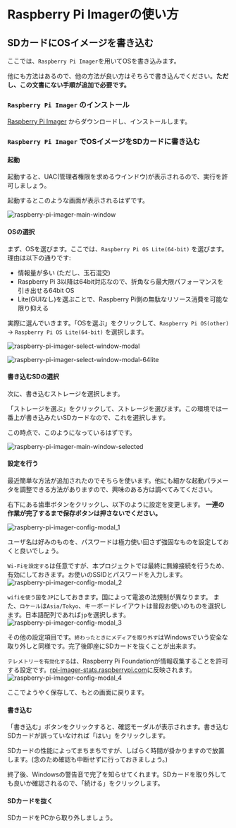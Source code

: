 # Raspberry Pi Imagerの使い方

## SDカードにOSイメージを書き込む

ここでは、`Raspberry Pi Imager`を用いてOSを書き込みます。

他にも方法はあるので、他の方法が良い方はそちらで書き込んでください。**ただし、この文書にない手順が追加で必要です。**

### `Raspberry Pi Imager` のインストール

[Raspberry Pi Imager](https://www.raspberrypi.com/software/) からダウンロードし、インストールします。

### `Raspberry Pi Imager` でOSイメージをSDカードに書き込む

#### 起動

起動すると、UAC(管理者権限を求めるウインドウ)が表示されるので、実行を許可しましょう。

起動するとこのような画面が表示されるはずです。

![raspberry-pi-imager-main-window](images/imager/raspberry-pi-imager-main-window.png)

#### OSの選択

まず、OSを選びます。ここでは、`Raspberry Pi OS Lite(64-bit)` を選びます。理由は以下の通りです:

- 情報量が多い (ただし、玉石混交)
- Raspberry Pi 3以降は64bit対応なので、折角なら最大限パフォーマンスを引き出せる64bit OS
- Lite(GUIなし)を選ぶことで、Raspberry Pi側の無駄なリソース消費を可能な限り抑える

実際に選んでいきます。「OSを選ぶ」をクリックして、`Raspberry Pi OS(other)` -> `Raspberry Pi OS Lite(64-bit)` を選択します。

![raspberry-pi-imager-select-window-modal](images/imager/raspberry-pi-imager-select-window-modal.png)

![raspberry-pi-imager-select-window-modal-64lite](images/imager/raspberry-pi-imager-select-window-modal-64lite.png)

#### 書き込むSDの選択

次に、書き込むストレージを選択します。

「ストレージを選ぶ」をクリックして、ストレージを選びます。この環境では一番上が書き込みたいSDカードなので、これを選択します。

この時点で、このようになっているはずです。

![raspberry-pi-imager-main-window-selected](images/imager/raspberry-pi-imager-main-window-selected.png)

#### 設定を行う

最近簡単な方法が追加されたのでそちらを使います。他にも細かな起動パラメータを調整できる方法がありますので、興味のある方は調べてみてください。

右下にある歯車ボタンをクリックし、以下のように設定を変更します。 **一連の作業が完了するまで保存ボタンは押さないでください。**

![raspberry-pi-imager-config-modal_1](images/imager/raspberry-pi-imager-config-modal_1.png)

ユーザ名は好みのものを、パスワードは極力使い回さず強固なものを設定しておくと良いでしょう。

`Wi-Fiを設定する`は任意ですが、本プロジェクトでは最終に無線接続を行うため、有効にしておきます。お使いのSSIDとパスワードを入力します。
![raspberry-pi-imager-config-modal_2](images/imager/raspberry-pi-imager-config-modal_2.png)

`wifiを使う国`を`JP`にしておきます。国によって電波の法規制が異なります。
また、`ロケール`は`Asia/Tokyo`、キーボードレイアウトは普段お使いのものを選択します。日本語配列であれば`jp`を選択します。
![raspberry-pi-imager-config-modal_3](images/imager/raspberry-pi-imager-config-modal_3.png)

その他の設定項目です。`終わったときにメディアを取り外す`はWindowsでいう安全な取り外しと同様です。完了後即座にSDカードを抜くことが出来ます。

`テレメトリーを有効化する`は、Raspberry Pi Foundationが情報収集することを許可する設定です。[rpi-imager-stats.raspberrypi.com](https://rpi-imager-stats.raspberrypi.com/)に反映されます。
![raspberry-pi-imager-config-modal_4](images/imager/raspberry-pi-imager-config-modal_4.png)

ここでようやく保存して、もとの画面に戻ります。


#### 書き込む

「書き込む」ボタンをクリックすると、確認モーダルが表示されます。書き込むSDカードが誤っていなければ「はい」をクリックします。

SDカードの性能によってまちまちですが、しばらく時間が掛かりますので放置します。(念のため確認も中断せずに行っておきましょう。)

終了後、Windowsの警告音で完了を知らせてくれます。SDカードを取り外しても良いか確認されるので、「続ける」をクリックします。

#### SDカードを抜く

SDカードをPCから取り外しましょう。
